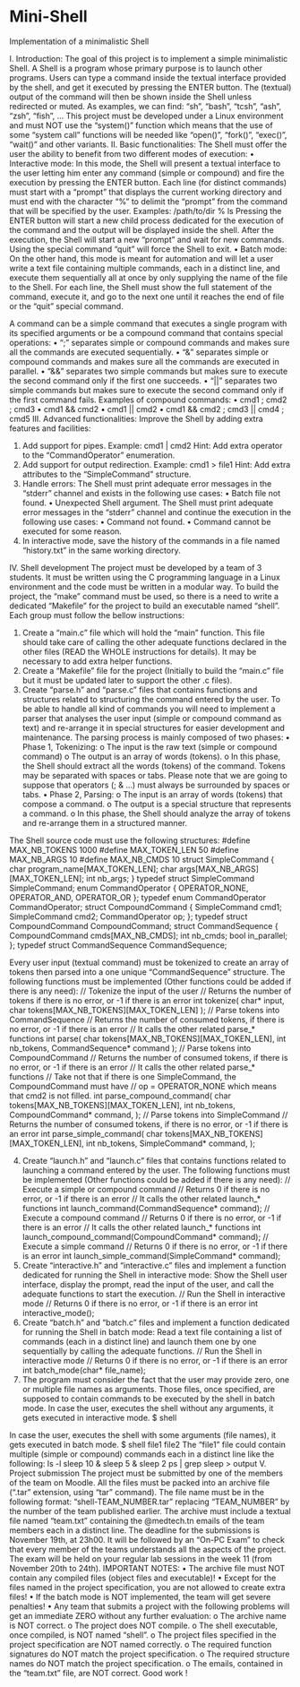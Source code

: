 # Mini-Shell

Implementation of a minimalistic Shell

I. Introduction:
The goal of this project is to implement a simple minimalistic Shell.
A Shell is a program whose primary purpose is to launch other programs. Users can type a command inside 
the textual interface provided by the shell, and get it executed by pressing the ENTER button. The (textual) 
output of the command will then be shown inside the Shell unless redirected or muted. As examples, we 
can find: “sh”, “bash”, “tcsh”, “ash”, “zsh”, “fish”, …
This project must be developed under a Linux environment and must NOT use the “system()” function
which means that the use of some “system call” functions will be needed like “open()”, “fork()”, “exec()”, 
“wait()” and other variants.
II. Basic functionalities:
The Shell must offer the user the ability to benefit from two different modes of execution:
• Interactive mode:
In this mode, the Shell will present a textual interface to the user letting him enter any command 
(simple or compound) and fire the execution by pressing the ENTER button.
Each line (for distinct commands) must start with a “prompt” that displays the current working 
directory and must end with the character “%” to delimit the “prompt” from the command that 
will be specified by the user. Examples: /path/to/dir % ls
Pressing the ENTER button will start a new child process dedicated for the execution of the 
command and the output will be displayed inside the shell. After the execution, the Shell will start 
a new “prompt” and wait for new commands.
Using the special command “quit” will force the Shell to exit.
• Batch mode:
On the other hand, this mode is meant for automation and will let a user write a text file containing 
multiple commands, each in a distinct line, and execute them sequentially all at once by only 
supplying the name of the file to the Shell. For each line, the Shell must show the full statement 
of the command, execute it, and go to the next one until it reaches the end of file or the “quit” 
special command.

A command can be a simple command that executes a single program with its specified arguments or be 
a compound command that contains special operations:
• “;” separates simple or compound commands and makes sure all the commands are executed 
sequentially. 
• “&” separates simple or compound commands and makes sure all the commands are executed in 
parallel.
• “&&” separates two simple commands but makes sure to execute the second command only if 
the first one succeeds.
• “||” separates two simple commands but makes sure to execute the second command only if the 
first command fails.
Examples of compound commands:
• cmd1 ; cmd2 ; cmd3
• cmd1 && cmd2
• cmd1 || cmd2
• cmd1 && cmd2 ; cmd3 || cmd4 ; cmd5
III. Advanced functionalities:
Improve the Shell by adding extra features and facilities:
1. Add support for pipes. Example: cmd1 | cmd2
Hint: Add extra operator to the “CommandOperator” enumeration.
2. Add support for output redirection. Example: cmd1 > file1
Hint: Add extra attributes to the “SimpleCommand” structure.
3. Handle errors:
The Shell must print adequate error messages in the “stderr” channel and exists in the 
following use cases:
• Batch file not found.
• Unexpected Shell argument.
The Shell must print adequate error messages in the “stderr” channel and continue the 
execution in the following use cases:
• Command not found.
• Command cannot be executed for some reason.
4. In interactive mode, save the history of the commands in a file named “history.txt” in the 
same working directory.

IV. Shell development 
The project must be developed by a team of 3 students. It must be written using the C programming 
language in a Linux environment and the code must be written in a modular way. To build the project, the 
“make” command must be used, so there is a need to write a dedicated “Makefile” for the project to build 
an executable named “shell”.
Each group must follow the bellow instructions:
1. Create a “main.c” file which will hold the “main” function.
This file should take care of calling the other adequate functions declared in the other files (READ 
the WHOLE instructions for details). It may be necessary to add extra helper functions.
2. Create a “Makefile” file for the project (Initially to build the “main.c” file but it must be updated 
later to support the other .c files).
3. Create “parse.h” and “parse.c” files that contains functions and structures related to structuring 
the command entered by the user.
To be able to handle all kind of commands you will need to implement a parser that analyses the user 
input (simple or compound command as text) and re-arrange it in special structures for easier 
development and maintenance. The parsing process is mainly composed of two phases:
• Phase 1, Tokenizing:
o The input is the raw text (simple or compound command)
o The output is an array of words (tokens).
o In this phase, the Shell should extract all the words (tokens) of the command. Tokens may 
be separated with spaces or tabs.
Please note that we are going to suppose that operators (; & …) must always be 
surrounded by spaces or tabs.
• Phase 2, Parsing:
o The input is an array of words (tokens) that compose a command.
o The output is a special structure that represents a command.
o In this phase, the Shell should analyze the array of tokens and re-arrange them in a 
structured manner.

The Shell source code must use the following structures:
#define MAX_NB_TOKENS 1000
#define MAX_TOKEN_LEN 50
#define MAX_NB_ARGS 10
#define MAX_NB_CMDS 10
struct SimpleCommand
{
 char program_name[MAX_TOKEN_LEN];
 char args[MAX_NB_ARGS][MAX_TOKEN_LEN];
 int nb_args;
}
typedef struct SimpleCommand SimpleCommand;
enum CommandOperator
{
 OPERATOR_NONE,
 OPERATOR_AND,
 OPERATOR_OR
};
typedef enum CommandOperator CommandOperator;
struct CompoundCommand
{
 SimpleCommand cmd1;
 SimpleCommand cmd2;
 CommandOperator op;
};
typedef struct CompoundCommand CompoundCommand;
struct CommandSequence
{
 CompoundCommand cmds[MAX_NB_CMDS];
 int nb_cmds;
 bool in_parallel;
};
typedef struct CommandSequence CommandSequence;

Every user input (textual command) must be tokenized to create an array of tokens then parsed into a one 
unique “CommandSequence” structure.
The following functions must be implemented (Other functions could be added if there is any need):
// Tokenize the input of the user
// Returns the number of tokens if there is no error, or -1 if there is an error
int tokenize(
 char* input,
 char tokens[MAX_NB_TOKENS][MAX_TOKEN_LEN]
);
// Parse tokens into CommandSequence
// Returns the number of consumed tokens, if there is no error, or -1 if there is an error
// It calls the other related parse_* functions
int parse(
 char tokens[MAX_NB_TOKENS][MAX_TOKEN_LEN],
 int nb_tokens,
 CommandSequence* command
);
// Parse tokens into CompoundCommand
// Returns the number of consumed tokens, if there is no error, or -1 if there is an error
// It calls the other related parse_* functions
// Take not that if there is one SimpleCommand, the CompoundCommand must have
// op = OPERATOR_NONE which means that cmd2 is not filled.
int parse_compound_command(
 char tokens[MAX_NB_TOKENS][MAX_TOKEN_LEN],
 int nb_tokens,
 CompoundCommand* command,
);
// Parse tokens into SimpleCommand
// Returns the number of consumed tokens, if there is no error, or -1 if there is an error
int parse_simple_command(
 char tokens[MAX_NB_TOKENS][MAX_TOKEN_LEN],
 int nb_tokens,
 SimpleCommand* command,
);

4. Create “launch.h” and “launch.c” files that contains functions related to launching a command 
entered by the user.
The following functions must be implemented (Other functions could be added if there is any need):
// Execute a simple or compound command
// Returns 0 if there is no error, or -1 if there is an error
// It calls the other related launch_* functions
int launch_command(CommandSequence* command);
// Execute a compound command
// Returns 0 if there is no error, or -1 if there is an error
// It calls the other related launch_* functions
int launch_compound_command(CompoundCommand* command);
// Execute a simple command
// Returns 0 if there is no error, or -1 if there is an error
int launch_simple_command(SimpleCommand* command);
5. Create “interactive.h” and “interactive.c” files and implement a function dedicated for running the 
Shell in interactive mode: Show the Shell user interface, display the prompt, read the input of the 
user, and call the adequate functions to start the execution.
// Run the Shell in interactive mode
// Returns 0 if there is no error, or -1 if there is an error
int interactive_mode();
6. Create “batch.h” and “batch.c” files and implement a function dedicated for running the Shell in 
batch mode: Read a text file containing a list of commands (each in a distinct line) and launch 
them one by one sequentially by calling the adequate functions.
// Run the Shell in interactive mode
// Returns 0 if there is no error, or -1 if there is an error
int batch_mode(char* file_name);
7. The program must consider the fact that the user may provide zero, one or multiple file names as 
arguments. Those files, once specified, are supposed to contain commands to be executed by the 
shell in batch mode.
In case the user, executes the shell without any arguments, it gets executed in interactive mode.
$ shell

In case the user, executes the shell with some arguments (file names), it gets executed in batch mode.
$ shell file1 file2
The “file1” file could contain multiple (simple or compound) commands each in a distinct line like the 
following:
ls -l
sleep 10 & sleep 5 & sleep 2
ps | grep sleep > output
V. Project submission
The project must be submitted by one of the members of the team on Moodle. All the files must be packed 
into an archive file (“.tar” extension, using “tar” command). The file name must be in the following format:
“shell-TEAM_NUMBER.tar” replacing “TEAM_NUMBER” by the number of the team published earlier.
The archive must include a textual file named “team.txt” containing the @medtech.tn emails of the team 
members each in a distinct line.
The deadline for the submissions is November 19th, at 23h00. It will be followed by an “On-PC
Exam” to check that every member of the teams understands all the aspects of the project. The 
exam will be held on your regular lab sessions in the week 11 (from November 20th to 24th).
IMPORTANT NOTES:
• The archive file must NOT contain any compiled files (object files and executable)!
• Except for the files named in the project specification, you are not allowed to create extra files!
• If the batch mode is NOT implemented, the team will get severe penalties!
• Any team that submits a project with the following problems will get an immediate ZERO without 
any further evaluation:
o The archive name is NOT correct.
o The project does NOT compile.
o The shell executable, once compiled, is NOT named “shell”.
o The project files specified in the project specification are NOT named correctly.
o The required function signatures do NOT match the project specification.
o The required structure names do NOT match the project specification.
o The emails, contained in the “team.txt” file, are NOT correct.
Good work !
